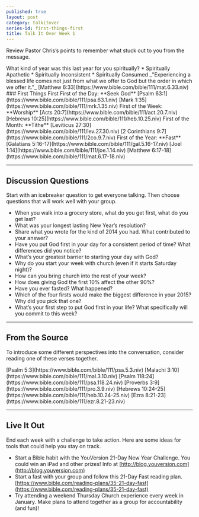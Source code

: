 ```yaml
---
published: true
layout: post
category: talkitover
series-id: first-things-first
title: Talk It Over Week 1
---
```


<p class="lead">Review Pastor Chris’s points to remember what stuck out to you from the message.</p>
What kind of year was this last year for you spiritually?  
* Spiritually Apathetic  
* Spiritually Inconsistent  
* Spiritually Consumed  
_"Experiencing a blessed life comes not just from what we offer to God but the order in which we offer it."_  
[Matthew 6:33](https://www.bible.com/bible/111/mat.6.33.niv)  
### First Things First  
First of the Day: **Seek God**  
[Psalm 63:1](https://www.bible.com/bible/111/psa.63.1.niv)  
[Mark 1:35](https://www.bible.com/bible/111/mrk.1.35.niv)  
First of the Week: **Worship**  
[Acts 20:7](https://www.bible.com/bible/111/act.20.7.niv)  
[Hebrews 10:25](https://www.bible.com/bible/111/heb.10.25.niv)  
First of the Month: **Tithe**  
[Leviticus 27:30](https://www.bible.com/bible/111/lev.27.30.niv)  
[2 Corinthians 9:7](https://www.bible.com/bible/111/2co.9.7.niv)  
First of the Year: **Fast**  
[Galatians 5:16-17](https://www.bible.com/bible/111/gal.5.16-17.niv)  
[Joel 1:14](https://www.bible.com/bible/111/joe.1.14.niv)  
[Matthew 6:17-18](https://www.bible.com/bible/111/mat.6.17-18.niv)

* * *

## Discussion Questions
<p class="lead">Start with an icebreaker question to get everyone talking. Then choose questions that will work well with your group.</p>

* When you walk into a grocery store, what do you get first, what do you get last?
* What was your longest lasting New Year’s resolution?
* Share what you wrote for the kind of 2014 you had. What contributed to your answer?
* Have you put God first in your day for a consistent period of time? What differences did you notice?
* What’s your greatest barrier to starting your day with God?
* Why do you start your week with church (even if it starts Saturday night)?
* How can you bring church into the rest of your week?
* How does giving God the first 10% affect the other 90%?
* Have you ever fasted? What happened?
* Which of the four firsts would make the biggest difference in your 2015? Why did you pick that one?
* What’s your first step to put God first in your life? What specifically will you commit to this week?

* * *

## From the Source
<p class="lead">To introduce some different perspectives into the conversation, consider reading one of these verses together.</p>
[Psalm 5:3](https://www.bible.com/bible/111/psa.5.3.niv)  
[Malachi 3:10](https://www.bible.com/bible/111/mal.3.10.niv)  
[Psalm 118:24](https://www.bible.com/bible/111/psa.118.24.niv)  
[Proverbs 3:9](https://www.bible.com/bible/111/pro.3.9.niv)  
[Hebrews 10:24-25](https://www.bible.com/bible/111/heb.10.24-25.niv)  
[Ezra 8:21-23](https://www.bible.com/bible/111/ezr.8.21-23.niv)

* * *

## Live It Out
<p class="lead">End each week with a challenge to take action. Here are some ideas for tools that could help you stay on track.</p>

* Start a Bible habit with the YouVersion 21-Day New Year Challenge. You could win an iPad and other prizes! Info at [http://blog.youversion.com](http://blog.youversion.com)
* Start a fast with your group and follow this 21-Day Fast reading plan. [https://www.bible.com/reading-plans/35-21-day-fast](https://www.bible.com/reading-plans/35-21-day-fast)
* Try attending a weekend Thursday Church experience every week in January. Make plans to attend together as a group for accountability (and fun)!
